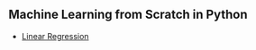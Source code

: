 ## Machine Learning from Scratch in Python

- [Linear Regression](https://github.com/lijing0913/Machine-Learning-from-Scratch-in-Python/blob/main/linear_regression.py)
